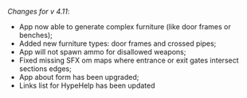 _Changes for v 4.11_:
- App now able to generate complex furniture (like door frames or benches);
- Added new furniture types: door frames and crossed pipes;
- App will not spawn ammo for disallowed weapons;
- Fixed missing SFX om maps where entrance or exit gates intersect sections edges;
- App about form has been upgraded;
- Links list for HypeHelp has been updated
